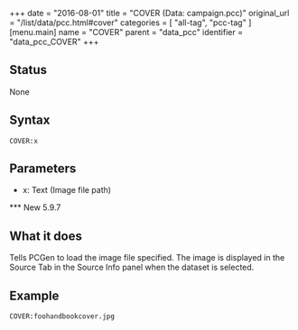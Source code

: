 +++
date = "2016-08-01"
title = "COVER (Data: campaign.pcc)"
original_url = "/list/data/pcc.html#cover"
categories = [ "all-tag", "pcc-tag" ]
[menu.main]
    name = "COVER"
    parent = "data_pcc"
    identifier = "data_pcc_COVER"
+++

## Status

None

## Syntax

`COVER:x`

## Parameters

-   x: Text (Image file path)



<span id="cover"></span> \*\*\* New 5.9.7

What it does
------------

Tells PCGen to load the image file specified. The image is displayed in
the Source Tab in the Source Info panel when the dataset is selected.

Example
-------

`COVER:foohandbookcover.jpg`

